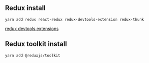 ## Redux install

`yarn add redux react-redux redux-devtools-extension redux-thunk`

[redux devtools extensions](https://chrome.google.com/webstore/detail/redux-devtools/lmhkpmbekcpmknklioeibfkpmmfibljd)

## Redux toolkit install

```shell
yarn add @reduxjs/toolkit
```
